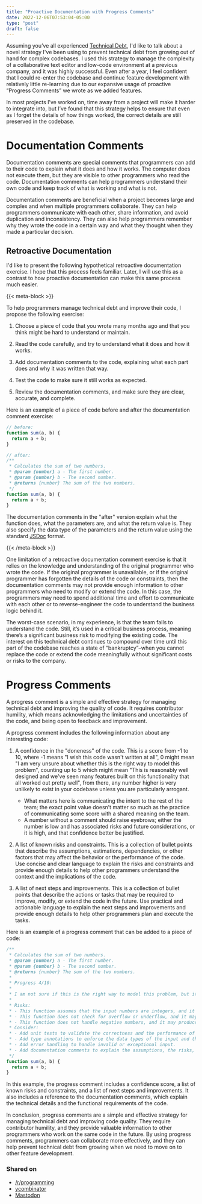 ```yaml
---
title: "Proactive Documentation with Progress Comments"
date: 2022-12-06T07:53:04-05:00
type: "post"
draft: false
---
```


Assuming you’ve all experienced [Technical Debt](../technical-debt), I'd like to talk about a novel strategy I've been using to prevent technical debt from growing out of hand for complex codebases. I used this strategy to manage the complexity of a collaborative text editor and low-code environment at a previous company, and it was highly successful. Even after a year, I feel confident that I could re-enter the codebase and continue feature development with relatively little re-learning due to our expansive usage of proactive “Progress Comments” we wrote as we added features.

In most projects I’ve worked on, time away from a project will make it harder to integrate into, but I’ve found that this strategy helps to ensure that even as I forget the details of how things worked, the correct details are still preserved in the codebase.

# Documentation Comments

Documentation comments are special comments that programmers can add to their code to explain what it does and how it works. The computer does not execute them, but they are visible to other programmers who read the code. Documentation comments can help programmers understand their own code and keep track of what is working and what is not.

Documentation comments are beneficial when a project becomes large and complex and when multiple programmers collaborate. They can help programmers communicate with each other, share information, and avoid duplication and inconsistency. They can also help programmers remember why they wrote the code in a certain way and what they thought when they made a particular decision.

## Retroactive Documentation

I'd like to present the following hypothetical retroactive documentation exercise. I hope that this process feels familiar. Later, I will use this as a contrast to how proactive documentation can make this same process much easier.

{{< meta-block >}}

To help programmers manage technical debt and improve their code, I propose the following exercise:

1. Choose a piece of code that you wrote many months ago and that you think might be hard to understand or maintain.

2. Read the code carefully, and try to understand what it does and how it works.

3. Add documentation comments to the code, explaining what each part does and why it was written that way.

4. Test the code to make sure it still works as expected.

5. Review the documentation comments, and make sure they are clear, accurate, and complete.

Here is an example of a piece of code before and after the documentation comment exercise:

```js
// before:
function sum(a, b) {
  return a + b;
}
```
```ts
// after:
/**
 * Calculates the sum of two numbers.
 * @param {number} a - The first number.
 * @param {number} b - The second number.
 * @returns {number} The sum of the two numbers.
 */
function sum(a, b) {
  return a + b;
}
```

The documentation comments in the "after" version explain what the function does, what the parameters are, and what the return value is. They also specify the data type of the parameters and the return value using the standard [JSDoc](https://jsdoc.app/) format.

{{< /meta-block >}}

One limitation of a retroactive documentation comment exercise is that it relies on the knowledge and understanding of the original programmer who wrote the code. If the original programmer is unavailable, or if the original programmer has forgotten the details of the code or constraints, then the documentation comments may not provide enough information to other programmers who need to modify or extend the code. In this case, the programmers may need to spend additional time and effort to communicate with each other or to reverse-engineer the code to understand the business logic behind it.

The worst-case scenario, in my experience, is that the team fails to understand the code. Still, it’s used in a critical business process, meaning there’s a significant business risk to modifying the existing code. The interest on this technical debt continues to compound over time until this part of the codebase reaches a state of “bankruptcy”–when you cannot replace the code or extend the code meaningfully without significant costs or risks to the company.

# Progress Comments

A progress comment is a simple and effective strategy for managing technical debt and improving the quality of code. It requires contributor humility, which means acknowledging the limitations and uncertainties of the code, and being open to feedback and improvement.

A progress comment includes the following information about any interesting code:

1. A confidence in the "doneness" of the code. This is a score from -1 to 10, where -1 means "I wish this code wasn't written at all", 0 might mean "I am very unsure about whether this is the right way to model this problem", counting up to 5 which might mean "This is reasonably well designed and we've seen many features built on this functionality that all worked out pretty well", from there, any number higher is very unlikely to exist in your codebase unless you are particularly arrogant.
   - What matters here is communicating the intent to the rest of the team; the exact point value doesn’t matter so much as the practice of communicating some score with a shared meaning on the team.
   - A number without a comment should raise eyebrows; either the number is low and has associated risks and future considerations, or it is high, and that confidence better be justified.

2. A list of known risks and constraints. This is a collection of bullet points that describe the assumptions, estimations, dependencies, or other factors that may affect the behavior or the performance of the code. Use concise and clear language to explain the risks and constraints and provide enough details to help other programmers understand the context and the implications of the code.

3. A list of next steps and improvements. This is a collection of bullet points that describe the actions or tasks that may be required to improve, modify, or extend the code in the future. Use practical and actionable language to explain the next steps and improvements and provide enough details to help other programmers plan and execute the tasks.

Here is an example of a progress comment that can be added to a piece of code:

```js
/**
 * Calculates the sum of two numbers.
 * @param {number} a - The first number.
 * @param {number} b - The second number.
 * @returns {number} The sum of the two numbers.
 *
 * Progress 4/10:
 *
 * I am not sure if this is the right way to model this problem, but it seems to work for now.
 *
 * Risks:
 * - This function assumes that the input numbers are integers, and it may not work with other data types.
 * - This function does not check for overflow or underflow, and it may produce incorrect results in some cases.
 * - This function does not handle negative numbers, and it may produce incorrect results if the input numbers are negative.
 * Consider:
 * - Add unit tests to validate the correctness and the performance of this function.
 * - Add type annotations to enforce the data types of the input and the output.
 * - Add error handling to handle invalid or exceptional input.
 * - Add documentation comments to explain the assumptions, the risks, and the next steps.
 */
function sum(a, b) {
  return a + b;
}
```

In this example, the progress comment includes a confidence score, a list of known risks and constraints, and a list of next steps and improvements. It also includes a reference to the documentation comments, which explain the technical details and the functional requirements of the code.

In conclusion, progress comments are a simple and effective strategy for managing technical debt and improving code quality. They require contributor humility, and they provide valuable information to other programmers who work on the same code in the future. By using progress comments, programmers can collaborate more effectively, and they can help prevent technical debt from growing when we need to move on to other feature development.

### Shared on

 * [/r/programming](https://www.reddit.com/r/programming/comments/ze8i2y/progress_comments_as_proactive_documentation_re/)
 * [ycombinator](https://news.ycombinator.com/item?id=33880858)
 * [Mastodon](https://hachyderm.io/@colel/109467308373777962)
